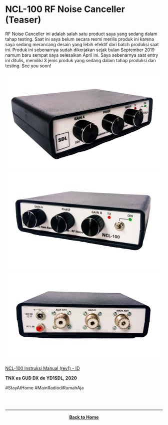 # NCL-100 RF Noise Canceller (Teaser)

RF Noise Canceller ini adalah salah satu product saya yang sedang dalam tahap testing. Saat ini saya belum secara resmi merilis produk ini karena saya sedang merancang desain yang lebih efektif dari batch produksi saat ini. Produk ini sebenarnya sudah dikerjakan sejak bulan September 2019 namum baru sempat saya selesaikan April ini. Saya sebenarnya saat entry ini ditulis, memiliki 3 jenis produk yang sedang dalam tahap produksi dan testing. See you soon!

![](./front1.png)
![](./front2.png)
![](./rear.png)

[NCL-100 Instruksi Manual (rev1) - ID](./NCL-100_Manual.pdf)

**TNX es GUD DX**
**de YD1SDL, 2020**

#StayAtHome #MainRadiodiRumahAja

<br><br>
****
<p align="center">
  <a href="https://handiko.github.io/MyBlog/"> <b>Back to Home</b> </a>
  <br>
</p>
